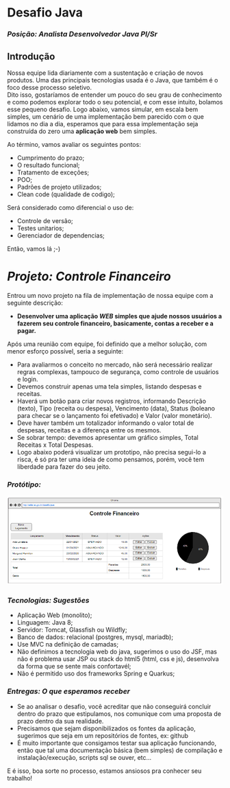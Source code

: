 # Desafio Java
### _Posição: Analista Desenvolvedor Java Pl/Sr_

## Introdução
<p>Nossa equipe lida diariamente com a sustentação e criação de novos produtos. Uma das principais tecnologias usada é o Java, que também é o foco desse processo seletivo. <br/>
Dito isso, gostaríamos de entender um pouco do seu grau de conhecimento e como podemos explorar todo o seu potencial, e com esse intuito, bolamos esse pequeno desafio. Logo abaixo, vamos simular, em escala bem simples, um cenário de uma implementação bem parecido com o que lidamos no dia a dia, esperamos que para essa implementação seja construída do zero uma <b>aplicação web</b> bem simples. 
</p>

Ao término, vamos avaliar os seguintes pontos: 
- Cumprimento do prazo;
- O resultado funcional; 
- Tratamento de exceções;
- POO;
- Padrões de projeto utilizados;
- Clean code (qualidade de codigo);

Será considerado como diferencial o uso de:
- Controle de versão;
- Testes unitarios;
- Gerenciador de dependencias;

Então, vamos lá ;-) 

# _Projeto: Controle Financeiro_
Entrou um novo projeto na fila de implementação de nossa equipe com a seguinte descrição: 
- <b>Desenvolver uma aplicação _WEB_ simples que ajude nossos usuários a fazerem seu controle financeiro, basicamente, contas a receber e a pagar. </b>

Após uma reunião com equipe, foi definido que a melhor solução, com menor esforço possível, seria a seguinte:
- Para avaliarmos o conceito no mercado, não será necessário realizar regras complexas, tampouco de segurança, como controle de usuários e login. 
- Devemos construir apenas uma tela simples, listando despesas e receitas. 
- Haverá um botão para criar novos registros, informando Descrição (texto), Tipo (receita ou despesa), Vencimento (data), Status (boleano para checar se o lançamento foi efetivado)  e Valor (valor monetário).
- Deve haver também um totalizador informando o valor total de despesas, receitas e a diferença entre os mesmos.
- Se sobrar tempo: devemos apresentar um gráfico simples, Total Receitas x Total Despesas. 
- Logo abaixo poderá visualizar um prototipo, não precisa segui-lo a risca, é só pra ter uma ideia de como pensamos, porém, você tem liberdade para fazer do seu jeito.

### _Protótipo:_
![alt text](https://github.com/sefaz-acre/desafio-java/blob/main/prototipo-desafio-java.PNG?raw=true)


### _Tecnologias: Sugestões_
- Aplicação Web (monolito);
- Linguagem: Java 8;
- Servidor: Tomcat, Glassfish ou Wildfly;
- Banco de dados: relacional (postgres, mysql, mariadb);
- Use MVC na definição de camadas;
- Não definimos a tecnologia web do java, sugerimos o uso do JSF, mas não é problema usar JSP ou stack do html5 (html, css e js), desenvolva da forma que se sente mais confortavél;
- Não é permitido uso dos frameworks Spring e Quarkus;


### _Entregas: O que esperamos receber_
- Se ao analisar o desafio, você acreditar que não conseguirá concluir dentro do prazo que estipulamos, nos comunique com uma proposta de prazo dentro da sua realidade.
- Precisamos que sejam disponibilizados os fontes da aplicação, sugerimos que seja em um repositórios de fontes, ex: github
- É muito importante que consigamos testar sua aplicação funcionando, então que tal uma documentação básica (bem simples) de compilação e instalação/execução, scripts sql se ouver, etc…

E é isso, boa sorte no processo, estamos ansiosos pra conhecer seu trabalho!
